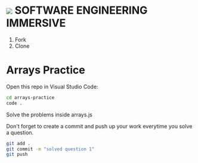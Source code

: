 # ![](https://ga-dash.s3.amazonaws.com/production/assets/logo-9f88ae6c9c3871690e33280fcf557f33.png)  SOFTWARE ENGINEERING IMMERSIVE

1. Fork
1. Clone

# Arrays Practice

Open this repo in Visual Studio Code:

```sh
cd arrays-practice
code .
```

Solve the problems inside arrays.js

Don't forget to create a commit and push up your work everytime you solve a question.

```sh
git add .
git commit -m "solved question 1"
git push
```
